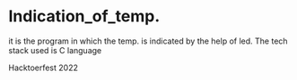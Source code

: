 # Indication_of_temp.
it is the program in which the temp. is indicated by the help of led. The tech stack used is C language


Hacktoerfest 2022

